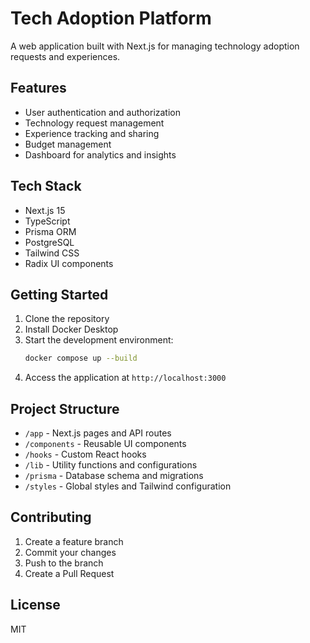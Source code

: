 # Tech Adoption Platform

A web application built with Next.js for managing technology adoption requests and experiences.

## Features

- User authentication and authorization
- Technology request management
- Experience tracking and sharing
- Budget management
- Dashboard for analytics and insights

## Tech Stack

- Next.js 15
- TypeScript
- Prisma ORM
- PostgreSQL
- Tailwind CSS
- Radix UI components

## Getting Started

1. Clone the repository
2. Install Docker Desktop
3. Start the development environment:
   ```bash
   docker compose up --build
   ```
4. Access the application at `http://localhost:3000`

## Project Structure

- `/app` - Next.js pages and API routes
- `/components` - Reusable UI components
- `/hooks` - Custom React hooks
- `/lib` - Utility functions and configurations
- `/prisma` - Database schema and migrations
- `/styles` - Global styles and Tailwind configuration

## Contributing

1. Create a feature branch
2. Commit your changes
3. Push to the branch
4. Create a Pull Request

## License

MIT
